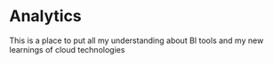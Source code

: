 # Analytics

This is a place to put all my understanding about BI tools and my new learnings of cloud technologies
